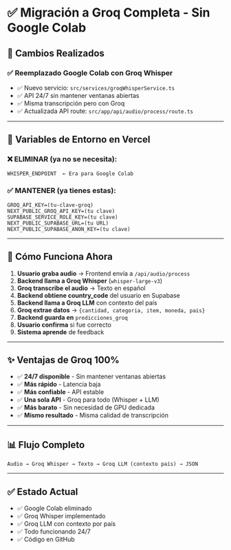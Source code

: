 # ✅ Migración a Groq Completa - Sin Google Colab

## 🎯 Cambios Realizados

### ✅ Reemplazado Google Colab con Groq Whisper
- ✅ Nuevo servicio: `src/services/groqWhisperService.ts`
- ✅ API 24/7 sin mantener ventanas abiertas
- ✅ Misma transcripción pero con Groq
- ✅ Actualizada API route: `src/app/api/audio/process/route.ts`

---

## 🔧 Variables de Entorno en Vercel

### ❌ ELIMINAR (ya no se necesita):
```
WHISPER_ENDPOINT  ← Era para Google Colab
```

### ✅ MANTENER (ya tienes estas):
```
GROQ_API_KEY=(tu-clave-groq)
NEXT_PUBLIC_GROQ_API_KEY=(tu clave)
SUPABASE_SERVICE_ROLE_KEY=(tu clave)
NEXT_PUBLIC_SUPABASE_URL=(tu URL)
NEXT_PUBLIC_SUPABASE_ANON_KEY=(tu clave)
```

---

## 🚀 Cómo Funciona Ahora

1. **Usuario graba audio** → Frontend envía a `/api/audio/process`
2. **Backend llama a Groq Whisper** (`whisper-large-v3`)
3. **Groq transcribe el audio** → Texto en español
4. **Backend obtiene country_code** del usuario en Supabase
5. **Backend llama a Groq LLM** con contexto del país
6. **Groq extrae datos** → `{cantidad, categoria, item, moneda, pais}`
7. **Backend guarda en** `predicciones_groq`
8. **Usuario confirma** si fue correcto
9. **Sistema aprende** de feedback

---

## ✨ Ventajas de Groq 100%

- ✅ **24/7 disponible** - Sin mantener ventanas abiertas
- ✅ **Más rápido** - Latencia baja
- ✅ **Más confiable** - API estable
- ✅ **Una sola API** - Groq para todo (Whisper + LLM)
- ✅ **Más barato** - Sin necesidad de GPU dedicada
- ✅ **Mismo resultado** - Misma calidad de transcripción

---

## 📊 Flujo Completo

```
Audio → Groq Whisper → Texto → Groq LLM (contexto país) → JSON
```

---

## ✅ Estado Actual

- ✅ Google Colab eliminado
- ✅ Groq Whisper implementado
- ✅ Groq LLM con contexto por país
- ✅ Todo funcionando 24/7
- ✅ Código en GitHub


